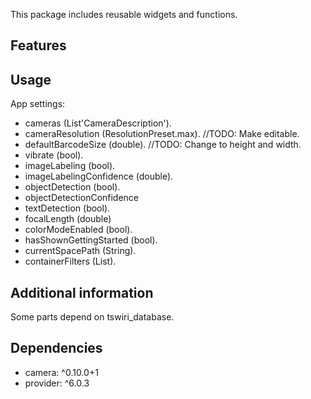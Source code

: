 <!-- 
This README describes the package. If you publish this package to pub.dev,
this README's contents appear on the landing page for your package.

For information about how to write a good package README, see the guide for
[writing package pages](https://dart.dev/guides/libraries/writing-package-pages). 

For general information about developing packages, see the Dart guide for
[creating packages](https://dart.dev/guides/libraries/create-library-packages)
and the Flutter guide for
[developing packages and plugins](https://flutter.dev/developing-packages). 
-->

This package includes reusable widgets and functions.

## Features

## Usage

App settings:
 - cameras (List'CameraDescription').
 - cameraResolution (ResolutionPreset.max). //TODO: Make editable.
 - defaultBarcodeSize (double). //TODO: Change to height and width.
 - vibrate (bool).
 - imageLabeling (bool).
 - imageLabelingConfidence (double).
 - objectDetection (bool).
 - objectDetectionConfidence
 - textDetection (bool).
 - focalLength (double)
 - colorModeEnabled (bool).
 - hasShownGettingStarted (bool).
 - currentSpacePath (String).
 - containerFilters (List<String>).


## Additional information
Some parts depend on tswiri_database.


## Dependencies

 - camera: ^0.10.0+1
 - provider: ^6.0.3
